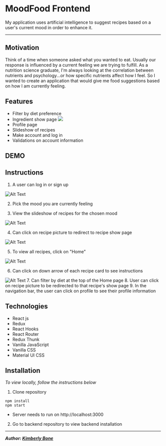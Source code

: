 # **MoodFood Frontend**

My application uses artificial intelligence to suggest recipes based on a user's current mood in order to enhance it.

---

## Motivation
Think of a time when someone asked what you wanted to eat. Usually our response is influenced by a current feeling we are trying to fulfill. As a nutrition science graduate, I'm always looking at the correlation between nutrients and psychology...or how specific nutrients affect how I feel. So I wanted to create an application that would give me food suggestions based on how I am currently feeling.

## Features

- Filter by diet preference
- Ingredient show page
![](MFIntro.gif)
- Profile page
- Slideshow of recipes
- Make account and log in
- Validations on account information


## DEMO

## Instructions
1. A user can log in or sign up

![Alt Text](/Users/kimberlybone/dumbo-web-080519/mod-5/final-project/moodfood-frontend/src/Assets/MFIntro.gif)

2. Pick the mood you are currently feeling

3. View the slideshow of recipes for the chosen mood

![Alt Text](/Users/kimberlybone/dumbo-web-080519/mod-5/final-project/moodfood-frontend/src/Assets/MFChooseMood.gif)

4. Can click on recipe picture to redirect to recipe show page

![Alt Text](/Users/kimberlybone/dumbo-web-080519/mod-5/final-project/moodfood-frontend/src/Assets/MFShowPg.gif)

5. To view all recipes, click on "Home"

![Alt Text](/Users/kimberlybone/dumbo-web-080519/mod-5/final-project/moodfood-frontend/src/Assets/MFHome.gif)

6. Can click on down arrow of each recipe card to see instructions

![Alt Text](/Users/kimberlybone/dumbo-web-080519/mod-5/final-project/moodfood-frontend/src/Assets/MFRCard.gif)
7. Can filter by diet at the top of the Home page
8. User can click on recipe picture to be redirected to that recipe's show page
9. In the navigation bar, the user can click on profile to see their profile information

## Technologies
- React js
- Redux
- React Hooks
- React Router
- Redux Thunk
- Vanilla JavaScript
- Vanilla CSS
- Material UI CSS

## Installation

<!-- *To view live version, go to this URL:[]()* -->

*To view locally, follow the instructions below*
1. Clone repository

  ```
  npm install
  npm start
  ```
- Server needs to run on http://localhost:3000

2. Go to backend repository to view backend installation

---
***Author: [Kimberly Bone](https://github.com/kimberlybone)***
